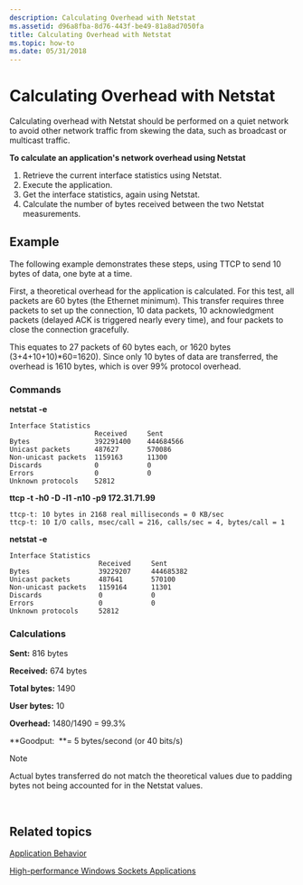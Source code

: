 ```yaml
---
description: Calculating Overhead with Netstat
ms.assetid: d96a8fba-8d76-443f-be49-81a8ad7050fa
title: Calculating Overhead with Netstat
ms.topic: how-to
ms.date: 05/31/2018
---
```


# Calculating Overhead with Netstat

Calculating overhead with Netstat should be performed on a quiet network to avoid other network traffic from skewing the data, such as broadcast or multicast traffic.

**To calculate an application's network overhead using Netstat**

1.  Retrieve the current interface statistics using Netstat.
2.  Execute the application.
3.  Get the interface statistics, again using Netstat.
4.  Calculate the number of bytes received between the two Netstat measurements.

## Example

The following example demonstrates these steps, using TTCP to send 10 bytes of data, one byte at a time.

First, a theoretical overhead for the application is calculated. For this test, all packets are 60 bytes (the Ethernet minimum). This transfer requires three packets to set up the connection, 10 data packets, 10 acknowledgment packets (delayed ACK is triggered nearly every time), and four packets to close the connection gracefully.

This equates to 27 packets of 60 bytes each, or 1620 bytes (3+4+10+10)\*60=1620). Since only 10 bytes of data are transferred, the overhead is 1610 bytes, which is over 99% protocol overhead.

### Commands

**netstat -e**

``` syntax
Interface Statistics
                     Received     Sent
Bytes                392291400    444684566
Unicast packets      487627       570086
Non-unicast packets  1159163      11300
Discards             0            0
Errors               0            0
Unknown protocols    52812
```

**ttcp -t -h0 -D -l1 -n10 -p9 172.31.71.99**

``` syntax
ttcp-t: 10 bytes in 2168 real milliseconds = 0 KB/sec
ttcp-t: 10 I/O calls, msec/call = 216, calls/sec = 4, bytes/call = 1
```

**netstat -e**

``` syntax
Interface Statistics
                      Received     Sent
Bytes                 39229207     444685382
Unicast packets       487641       570100
Non-unicast packets   1159164      11301
Discards              0            0
Errors                0            0
Unknown protocols     52812
```

### Calculations

**Sent:** 816 bytes

**Received:** 674 bytes

**Total bytes:** 1490

**User bytes:** 10

**Overhead:** 1480/1490 = 99.3%

**Goodput:  **= 5 bytes/second (or 40 bits/s)

> [!Note]  
> Actual bytes transferred do not match the theoretical values due to padding bytes not being accounted for in the Netstat values.

 

## Related topics

<dl> <dt>

[Application Behavior](application-behavior-2.md)
</dt> <dt>

[High-performance Windows Sockets Applications](high-performance-windows-sockets-applications-2.md)
</dt> </dl>

 

 



